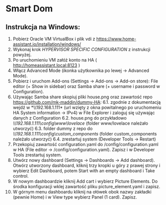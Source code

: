 # Smart Dom

## Instrukcja na Windows:
1. Pobierz Oracle VM VirtualBox i plik vdi z https://www.home-assistant.io/installation/windows/ 
2. Wykonaj krok *HYPERVISOR SPECIFIC CONFIGURATION* z instrukcji powyżej.
3. Po uruchomieniu VM załóż konto na HA ( http://homeassistant.local:8123 )
4. Włącz Advanced Mode (ikonka użytkownika po lewej -> Advanced Mode).
5. Pobierz i uruchom Add-ons (Settings -> Add-ons -> Add-on store): File editor (+ Show in sidebar) oraz Samba share (+ username i password w Configuration).
6. Używając Samba share skopiuj pliki house.png oraz zawartość repo https://github.com/mk-maddin/dummy-HA:
  6.1. zgodnie z dokumentacją wejdź w *\\\192.168.1.111\* (url wzięty z okna powitalnego po uruchomeniu HA System information -> IPv4) w File Explorer i zaloguj się używając danych z Configuration
  6.2. house.png do przykładowo *\\\192.168.1.111\config\www\lovelace* (folder www/lovelace należało utworzyć) 
  6.3. folder dummy z repo do *\\\192.168.1.111\config\custom_components* (folder custom_components należało utworzyć)
  6.4. zrestartuj system (Developer Tools -> Restart)
7. Przekopiuj zawartość configuration.yaml do /config/configuration.yaml w HA (File editor -> /config/configuration.yaml). Zapisz i w Developer Tools zrestartuj system.
8. Utwórz nowy dashboard (Settings -> Dashboards -> Add dashboard). Otwórz utworzony dashboard, kliknij trzy kropki u góry z prawej strony i wybierz Edit Dashboard, potem Start with an empty dashboard i Take control.
9. W nowym dashboardzie kliknij Add cart i wybierz Picture Elements. Do środka konfiguracji wklej zawartość pliku picture_element.yaml i zapisz.
10. W górnym menu dashboardu kliknij na ołówek obok nazwy zakładki (pewnie Home) i w View type wybierz Panel (1 card). Zapisz.
